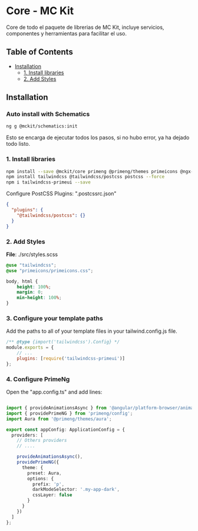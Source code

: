 # Core - MC Kit

Core de todo el paquete de librerias de MC Kit, incluye servicios, componentes y herramientas para facilitar el uso.

## Table of Contents

- [Installation](#installation)
  - [1. Install libraries](#1-install-libraries)
  - [2. Add Styles](#2-add-styles)

## Installation

### Auto install with Schematics

```bash
ng g @mckit/schematics:init
```

Esto se encarga de ejecutar todos los pasos, si no hubo error, ya ha dejado todo listo.

### 1. Install libraries

```bash
npm install --save @mckit/core primeng @primeng/themes primeicons @ngx-pwa/local-storage@19
npm install tailwindcss @tailwindcss/postcss postcss --force
npm i tailwindcss-primeui --save
```

Configure PostCSS Plugins: ".postcssrc.json"
```json
{
  "plugins": {
    "@tailwindcss/postcss": {}
  }
}
```

### 2. Add Styles

**File**: ./src/styles.scss

```scss
@use "tailwindcss";
@use "primeicons/primeicons.css";

body, html {
    height: 100%;
    margin: 0;
    min-height: 100%;
}
```

### 3. Configure your template paths
Add the paths to all of your template files in your tailwind.config.js file.

```js
/** @type {import('tailwindcss').Config} */
module.exports = {
    // ...
    plugins: [require('tailwindcss-primeui')]
};
```

### 4. Configure PrimeNg

Open the "app.config.ts" and add lines:

```ts

import { provideAnimationsAsync } from '@angular/platform-browser/animations/async';
import { providePrimeNG } from 'primeng/config';
import Aura from '@primeng/themes/aura';

export const appConfig: ApplicationConfig = {
  providers: [
    // Others providers
    // ....

    provideAnimationsAsync(),
    providePrimeNG({
      theme: {
        preset: Aura,
        options: {
          prefix: 'p',
          darkModeSelector: '.my-app-dark',
          cssLayer: false
        }
      }
    })
  ]
};


```
